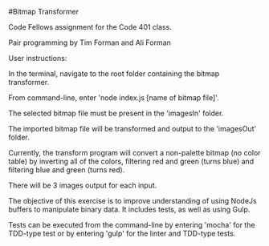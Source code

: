 #Bitmap Transformer

Code Fellows assignment for the Code 401 class.

Pair programming by Tim Forman and Ali Forman

User instructions:

In the terminal, navigate to the root folder containing the bitmap transformer.

From command-line, enter 'node index.js [name of bitmap file]'.

The selected bitmap file must be present in the 'imagesIn' folder.

The imported bitmap file will be transformed and output to the 'imagesOut' folder.

Currently, the transform program will convert a non-palette bitmap (no color table)
by inverting all of the colors, filtering red and green (turns blue) and filtering
blue and green (turns red).

There will be 3 images output for each input.

The objective of this exercise is to improve understanding of using NodeJs
buffers to manipulate binary data. It includes tests, as well as using Gulp.

Tests can be executed from the command-line by entering 'mocha' for the TDD-type
test or by entering 'gulp' for the linter and TDD-type tests.
